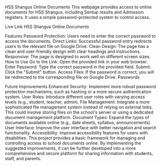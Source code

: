 HSS Shangus Online Documents
This webpage provides access to online documents for HSS Shangus, including Sentup results and Admission registers. It uses a simple password-protected system to control access.

Live Link
HSS Shangus Online Documents

Features
Password Protection: Users need to enter the correct password to access the documents.
Direct Links: Successful password entry redirects users to the relevant file on Google Drive.
Clean Design: The page has a clean and user-friendly design with clear headings and instructions.
Responsive: The page is designed to work well on different screen sizes.
How to Use
Go to the Link: Open the provided link in your web browser.
Enter Password: Type the correct password in the provided field.
Submit: Click the "Submit" button.
Access Files: If the password is correct, you will be redirected to the corresponding file on Google Drive.
Passwords

Future Improvements
Enhanced Security: Implement more robust password protection mechanisms, such as hashing or a more secure authentication system.
User Roles: Introduce different user roles with varying access levels (e.g., student, teacher, admin).
File Management: Integrate a more sophisticated file management system instead of relying on external links. This could involve storing files on the school's server or using a dedicated document management platform.
Document Types: Expand the types of documents available online (e.g., date sheets, syllabus, announcements).
User Interface: Improve the user interface with better navigation and search functionality.
Accessibility: Improve accessibility features for users with disabilities.
This project provides a basic framework for managing and controlling access to school documents online. By implementing the suggested improvements, it can be further developed into a more comprehensive and secure platform for sharing information with students, staff, and parents.

